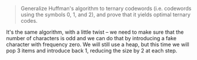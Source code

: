 > Generalize Huffman's algorithm to ternary codewords (i.e. codewords using the
> symbols 0, 1, and 2), and prove that it yields optimal ternary codes.

It's the same algorithm, with a little twist – we need to make sure that the
number of characters is odd and we can do that by introducing a fake character
with frequency zero. We will still use a heap, but this time we will pop 3 items
and introduce back 1, reducing the size by 2 at each step.
